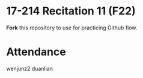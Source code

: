 # 17-214 Recitation 11 (F22)
**Fork** this repository to use for practicing Github flow.

# Attendance
wenjunz2
duanlian